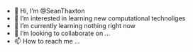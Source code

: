 - 👋 Hi, I’m @SeanThaxton
- 👀 I’m interested in learning new computational technoliges
- 🌱 I’m currently learning nothing right now
- 💞️ I’m looking to collaborate on ...
- 📫 How to reach me ...

<!---
SeanThaxton/SeanThaxton is a ✨ special ✨ repository because its `README.md` (this file) appears on your GitHub profile.
You can click the Preview link to take a look at your changes.
--->
